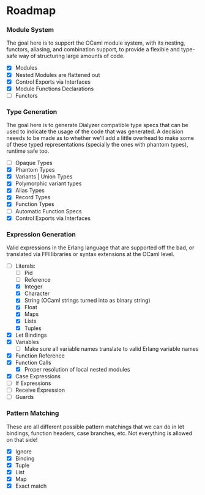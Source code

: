 # Roadmap

### Module System

The goal here is to support the OCaml module system, with its nesting, functors,
aliasing, and combination support, to provide a flexible and type-safe way of
structuring large amounts of code.

- [x] Modules
- [x] Nested Modules are flattened out
- [x] Control Exports via Interfaces
- [x] Module Functions Declarations
- [ ] Functors

### Type Generation

The goal here is to generate Dialyzer compatible type specs that can be used to
indicate the usage of the code that was generated. A decision neeeds to be made
as to whether we'll add a little overhead to make some of these typed
representations (specially the ones with phantom types), runtime safe too.

- [ ] Opaque Types
- [x] Phantom Types
- [x] Variants | Union Types
- [x] Polymorphic variant types
- [x] Alias Types
- [x] Record Types
- [x] Function Types
- [ ] Automatic Function Specs
- [x] Control Exports via Interfaces

### Expression Generation

Valid expressions in the Erlang language that are supported off the bad, or translated via FFI libraries or syntax extensions at the OCaml level.

- [ ] Literals:
  - [ ] Pid
  - [ ] Reference
  - [x] Integer
  - [x] Character
  - [x] String (OCaml strings turned into as binary string)
  - [x] Float
  - [x] Maps
  - [x] Lists
  - [x] Tuples
- [x] Let Bindings
- [x] Variables
  - [ ] Make sure all variable names translate to valid Erlang variable names
- [x] Function Reference
- [x] Function Calls
  - [x] Proper resolution of local nested modules
- [x] Case Expressions
- [ ] If Expressions
- [ ] Receive Expression
- [ ] Guards

### Pattern Matching

These are all different possible pattern matchings that we can do in let bindings,
function headers, case branches, etc. Not everything is allowed on that side!

- [x] Ignore
- [x] Binding
- [x] Tuple
- [x] List
- [x] Map
- [x] Exact match
